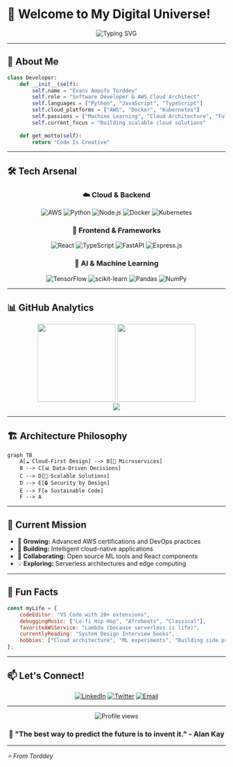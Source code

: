 # 🚀 Welcome to My Digital Universe! 

<div align="center">
  <img src="https://readme-typing-svg.herokuapp.com?font=Fira+Code&weight=600&size=28&duration=3000&pause=1000&color=00D4FF&center=true&vCenter=true&width=600&lines=Backend+Developer;AWS+Cloud+Architect;Python+%26+ML+Enthusiast;React+%26+Node.js+Creator" alt="Typing SVG" />
</div>

---

## 🌟 About Me

```python
class Developer:
    def __init__(self):
        self.name = "Evans Ampofo Torddey"
        self.role = "Software Developer & AWS Cloud Architect"
        self.languages = ["Python", "JavaScript", "TypeScript"]
        self.cloud_platforms = ["AWS", "Docker", "Kubernetes"]
        self.passions = ["Machine Learning", "Cloud Architecture", "Full-Stack Development"]
        self.current_focus = "Building scalable cloud solutions"
    
    def get_motto(self):
        return "Code Is Creative"
```

---

## 🛠️ Tech Arsenal

<div align="center">

### ☁️ Cloud & Backend
![AWS](https://img.shields.io/badge/AWS-%23FF9900.svg?style=for-the-badge&logo=amazon-aws&logoColor=white)
![Python](https://img.shields.io/badge/python-3670A0?style=for-the-badge&logo=python&logoColor=ffdd54)
![Node.js](https://img.shields.io/badge/node.js-6DA55F?style=for-the-badge&logo=node.js&logoColor=white)
![Docker](https://img.shields.io/badge/docker-%230db7ed.svg?style=for-the-badge&logo=docker&logoColor=white)
![Kubernetes](https://img.shields.io/badge/kubernetes-%23326ce5.svg?style=for-the-badge&logo=kubernetes&logoColor=white)

### 🎨 Frontend & Frameworks
![React](https://img.shields.io/badge/react-%2320232a.svg?style=for-the-badge&logo=react&logoColor=%2361DAFB)
![TypeScript](https://img.shields.io/badge/typescript-%23007ACC.svg?style=for-the-badge&logo=typescript&logoColor=white)
![FastAPI](https://img.shields.io/badge/FastAPI-005571?style=for-the-badge&logo=fastapi)
![Express.js](https://img.shields.io/badge/express.js-%23404d59.svg?style=for-the-badge&logo=express&logoColor=%2361DAFB)

### 🤖 AI & Machine Learning
![TensorFlow](https://img.shields.io/badge/TensorFlow-%23FF6F00.svg?style=for-the-badge&logo=TensorFlow&logoColor=white)
![scikit-learn](https://img.shields.io/badge/scikit--learn-%23F7931E.svg?style=for-the-badge&logo=scikit-learn&logoColor=white)
![Pandas](https://img.shields.io/badge/pandas-%23150458.svg?style=for-the-badge&logo=pandas&logoColor=white)
![NumPy](https://img.shields.io/badge/numpy-%23013243.svg?style=for-the-badge&logo=numpy&logoColor=white)

</div>

---

## 📊 GitHub Analytics

<div align="center">
  <img height="180em" src="https://github-readme-stats.vercel.app/api?username=torddey&show_icons=true&theme=tokyonight&include_all_commits=true&count_private=true"/>
  <img height="180em" src="https://github-readme-stats.vercel.app/api/top-langs/?username=torddey&layout=compact&langs_count=8&theme=tokyonight"/>
</div>

<div align="center">
  <img src="https://github-readme-streak-stats.herokuapp.com/?user=torddey&theme=tokyonight"/>
</div>

---

## 🏗️ Architecture Philosophy

```mermaid
graph TB
    A[☁️ Cloud-First Design] --> B[🔧 Microservices]
    B --> C[📊 Data-Driven Decisions]
    C --> D[🚀 Scalable Solutions]
    D --> E[🔒 Security by Design]
    E --> F[♻️ Sustainable Code]
    F --> A
```

---

## 🎯 Current Mission

- 🌱 **Growing:** Advanced AWS certifications and DevOps practices
- 🔭 **Building:** Intelligent cloud-native applications
- 🤝 **Collaborating:** Open source ML tools and React components
- 💡 **Exploring:** Serverless architectures and edge computing

---

## 🌈 Fun Facts

```javascript
const myLife = {
    codeEditor: "VS Code with 20+ extensions",
    debuggingMusic: ["Lo-fi Hip Hop", "Afrobeats", "Classical"],
    favoriteAWSService: "Lambda (because serverless is life)",
    currentlyReading: "System Design Interview books",
    hobbies: ["Cloud architecture", "ML experiments", "Building side projects"]
};
```

---

## 📫 Let's Connect!

<div align="center">
  
[![LinkedIn](https://img.shields.io/badge/LinkedIn-%230077B5.svg?style=for-the-badge&logo=linkedin&logoColor=white)](https://www.linkedin.com/in/evans-torddey)
[![Twitter](https://img.shields.io/badge/Twitter-%231DA1F2.svg?style=for-the-badge&logo=Twitter&logoColor=white)](https://x.com/EvansTorddey)
[![Email](https://img.shields.io/badge/Email-D14836?style=for-the-badge&logo=gmail&logoColor=white)](mailto:ea.torddey@gmail.com)


</div>

---

<div align="center">
  <img src="https://komarev.com/ghpvc/?username=torddey&color=blueviolet&style=flat-square&label=Profile+Views" alt="Profile views" />
</div>

<div align="center">
  <h3>💭 "The best way to predict the future is to invent it." - Alan Kay</h3>
</div>

---

*⭐️ From Torddey*